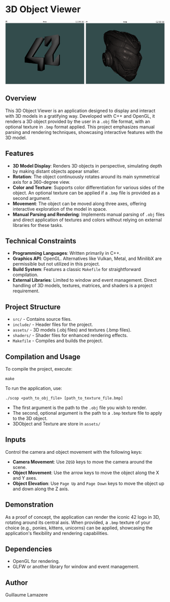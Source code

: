# 3D Object Viewer
<div>
  <img src="screenshot/42.png" width="250" height="200">
  <img src="screenshot/sci-fi.png" width="250" height="200">
<div>
  
## Overview
This 3D Object Viewer is an application designed to display and interact with 3D models in a gratifying way. Developed with C++ and OpenGL, it renders a 3D object provided by the user in a `.obj` file format, with an optional texture in `.bmp` format applied. This project emphasizes manual parsing and rendering techniques, showcasing interactive features with the 3D model.

## Features
- **3D Model Display**: Renders 3D objects in perspective, simulating depth by making distant objects appear smaller.
- **Rotation**: The object continuously rotates around its main symmetrical axis for a 360-degree view.
- **Color and Texture**: Supports color differentiation for various sides of the object. An optional texture can be applied if a `.bmp` file is provided as a second argument.
- **Movement**: The object can be moved along three axes, offering interactive exploration of the model in space.
- **Manual Parsing and Rendering**: Implements manual parsing of `.obj` files and direct application of textures and colors without relying on external libraries for these tasks.

## Technical Constraints
- **Programming Languages**: Written primarily in C++.
- **Graphics API**: OpenGL. Alternatives like Vulkan, Metal, and MinilibX are permissible but not utilized in this project.
- **Build System**: Features a classic `Makefile` for straightforward compilation.
- **External Libraries**: Limited to window and event management. Direct handling of 3D models, textures, matrices, and shaders is a project requirement.

## Project Structure
- `src/` - Contains source files.
- `include/` - Header files for the project.
- `assets/` - 3D models (.obj files) and textures (.bmp files).
- `shaders/` - Shader files for enhanced rendering effects.
- `Makefile` - Compiles and builds the project.

## Compilation and Usage
To compile the project, execute:
```
make
```
To run the application, use:

```
./scop <path_to_obj_file> [path_to_texture_file.bmp]
```
- The first argument is the path to the `.obj` file you wish to render.
- The second, optional argument is the path to a `.bmp` texture file to apply to the 3D object.
- 3DObject and Texture are store in `assets/`

## Inputs
Control the camera and object movement with the following keys:
- **Camera Movement**: Use `ZQSD` keys to move the camera around the scene.
- **Object Movement**: Use the arrow keys to move the object along the X and Y axes.
- **Object Elevation**: Use `Page Up` and `Page Down` keys to move the object up and down along the Z axis.

## Demonstration
As a proof of concept, the application can render the iconic 42 logo in 3D, rotating around its central axis. When provided, a `.bmp` texture of your choice (e.g., ponies, kittens, unicorns) can be applied, showcasing the application's flexibility and rendering capabilities.

## Dependencies
- OpenGL for rendering.
- GLFW or another library for window and event management.

## Author
Guillaume Lamazere
